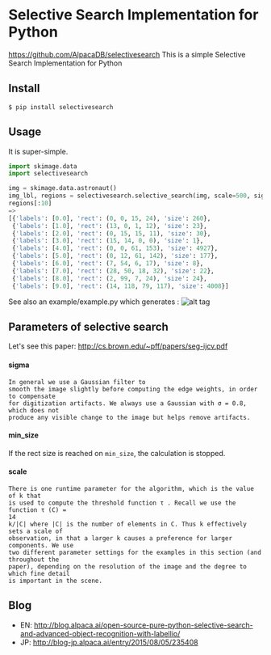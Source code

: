 # Selective Search Implementation for Python

https://github.com/AlpacaDB/selectivesearch
This is a simple Selective Search Implementation for Python

## Install

```
$ pip install selectivesearch
```

## Usage

It is super-simple.

```python
import skimage.data
import selectivesearch

img = skimage.data.astronaut()
img_lbl, regions = selectivesearch.selective_search(img, scale=500, sigma=0.9, min_size=10)
regions[:10]
=>
[{'labels': [0.0], 'rect': (0, 0, 15, 24), 'size': 260},
 {'labels': [1.0], 'rect': (13, 0, 1, 12), 'size': 23},
 {'labels': [2.0], 'rect': (0, 15, 15, 11), 'size': 30},
 {'labels': [3.0], 'rect': (15, 14, 0, 0), 'size': 1},
 {'labels': [4.0], 'rect': (0, 0, 61, 153), 'size': 4927},
 {'labels': [5.0], 'rect': (0, 12, 61, 142), 'size': 177},
 {'labels': [6.0], 'rect': (7, 54, 6, 17), 'size': 8},
 {'labels': [7.0], 'rect': (28, 50, 18, 32), 'size': 22},
 {'labels': [8.0], 'rect': (2, 99, 7, 24), 'size': 24},
 {'labels': [9.0], 'rect': (14, 118, 79, 117), 'size': 4008}]
```

See also an example/example.py which generates :
![alt tag](https://github.com/AlpacaDB/selectivesearch/raw/develop/example/result.png)

## Parameters of selective search

Let's see this paper: http://cs.brown.edu/~pff/papers/seg-ijcv.pdf

#### sigma

```
In general we use a Gaussian filter to
smooth the image slightly before computing the edge weights, in order to compensate
for digitization artifacts. We always use a Gaussian with σ = 0.8, which does not
produce any visible change to the image but helps remove artifacts.
```

#### min_size

If the rect size is reached on `min_size`, the calculation is stopped.

#### scale

```
There is one runtime parameter for the algorithm, which is the value of k that
is used to compute the threshold function τ . Recall we use the function τ (C) =
14
k/|C| where |C| is the number of elements in C. Thus k effectively sets a scale of
observation, in that a larger k causes a preference for larger components. We use
two different parameter settings for the examples in this section (and throughout the
paper), depending on the resolution of the image and the degree to which fine detail
is important in the scene.
```

## Blog
- EN: http://blog.alpaca.ai/open-source-pure-python-selective-search-and-advanced-object-recognition-with-labellio/
- JP: http://blog-jp.alpaca.ai/entry/2015/08/05/235408
